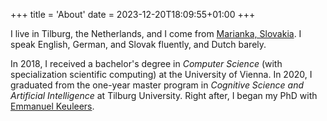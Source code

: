 +++
title = 'About'
date = 2023-12-20T18:09:55+01:00
+++

I live in Tilburg, the Netherlands, and I come from [Marianka, Slovakia](https://www.google.com/maps/place/900+33+Marianka/).
I speak English, German, and Slovak fluently, and Dutch barely. 

In 2018, I received a bachelor's degree in *Computer Science* (with specialization scientific computing) at the University of Vienna. 
In 2020, I graduated from the one-year master program in *Cognitive Science and Artificial Intelligence* at Tilburg University.
Right after, I began my PhD with [Emmanuel Keuleers](https://www.tilburguniversity.edu/staff/e-a-keuleers).